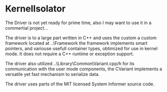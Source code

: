 # KernelIsolator
The Driver is not yet ready for prime time, also I may want to use it in a commertial project...

The driver is to a large part written in C++ and uses the custom a custom framework located at ..\Framework the framework implements smart pointers, and variouse usefull container types, obtimized for use in kernel mode.
It does not require a C++ runtime or exception support.

The driver also utilized ..\Library\Common\Variant.cpp/h for its communication with the user mode components, the CVariant implements a versatile yet fast mechanism to serialize data.

The driver uses parts of the MIT licensed System Informer source code.
